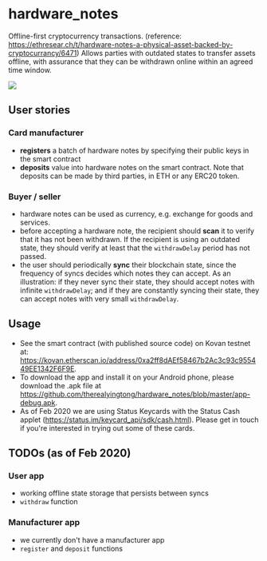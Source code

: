 # hardware_notes
Offline-first cryptocurrency transactions. (reference: https://ethresear.ch/t/hardware-notes-a-physical-asset-backed-by-cryptocurrancy/6471) Allows parties with outdated states to transfer assets offline, with assurance that they can be withdrawn online within an agreed time window.

![](https://i.imgur.com/KfB8X8j.png)

## User stories
### Card manufacturer
- **registers** a batch of hardware notes by specifying their public keys in the smart contract
- **deposits** value into hardware notes on the smart contract. Note that deposits can be made by third parties, in ETH or any ERC20 token.

### Buyer / seller
- hardware notes can be used as currency, e.g. exchange for goods and services.
- before accepting a hardware note, the recipient should **scan** it to verify that it has not been withdrawn. If the recipient is using an outdated state, they should verify at least that the `withdrawDelay` period has not passed.
- the user should periodically **sync** their blockchain state, since the frequency of syncs decides which notes they can accept. As an illustration: if they never sync their state, they should accept notes with infinite `withdrawDelay`; and if they are constantly syncing their state, they can accept notes with very small `withdrawDelay`.


## Usage
- See the smart contract (with published source code) on Kovan testnet at: https://kovan.etherscan.io/address/0xa2ff8dAEf58467b2Ac3c93c955449EE1342F6F9E.
- To download the app and install it on your Android phone, please download the .apk file at https://github.com/therealyingtong/hardware_notes/blob/master/app-debug.apk.
- As of Feb 2020 we are using Status Keycards with the Status Cash applet (https://status.im/keycard_api/sdk/cash.html). Please get in touch if you're interested in trying out some of these cards.

## TODOs (as of Feb 2020)
### User app
- working offline state storage that persists between syncs
- `withdraw` function

### Manufacturer app
- we currently don't have a manufacturer app
- `register` and `deposit` functions
